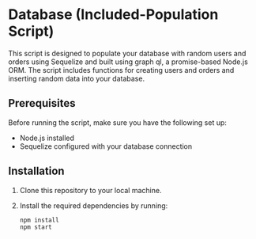 # Database (Included-Population Script)

This script is designed to populate your database with random users and orders using Sequelize and built using graph ql, a promise-based Node.js ORM. The script includes functions for creating users and orders and inserting random data into your database.

## Prerequisites

Before running the script, make sure you have the following set up:

- Node.js installed
- Sequelize configured with your database connection

## Installation

1. Clone this repository to your local machine.

2. Install the required dependencies by running:

   ```bash
   npm install
   npm start
